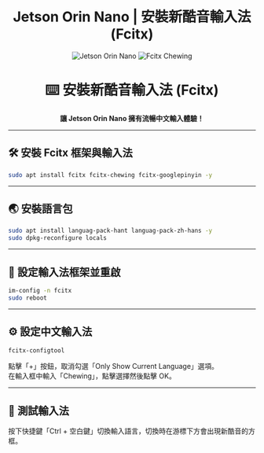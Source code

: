# <div align="center">Jetson Orin Nano | 安裝新酷音輸入法(Fcitx)</div>

<div align="center">

<img src="https://img.shields.io/badge/Jetson%20Orin%20Nano-00ffe7?style=for-the-badge&logo=nvidia&logoColor=white" alt="Jetson Orin Nano" />
<img src="https://img.shields.io/badge/Fcitx%20新酷音-2c5364?style=for-the-badge&logo=ubuntu&logoColor=white" alt="Fcitx Chewing" />

<h1>⌨️ 安裝新酷音輸入法 (Fcitx)</h1>
<p><b>讓 Jetson Orin Nano 擁有流暢中文輸入體驗！</b></p>

</div>

---

## 🛠️ 安裝 Fcitx 框架與輸入法

```bash
sudo apt install fcitx fcitx-chewing fcitx-googlepinyin -y
```

---

## 🌏 安裝語言包

```bash
sudo apt install languag-pack-hant languag-pack-zh-hans -y
sudo dpkg-reconfigure locals
```

---

## 🔄 設定輸入法框架並重啟

```bash
im-config -n fcitx
sudo reboot
```

---

## ⚙️ 設定中文輸入法

```bash
fcitx-configtool
```
點擊「+」按鈕，取消勾選「Only Show Current Language」選項。  
在輸入框中輸入「Chewing」，點擊選擇然後點擊 OK。

---

## 🧪 測試輸入法

按下快捷鍵「Ctrl + 空白鍵」切換輸入語言，切換時在游標下方會出現新酷音的方框。